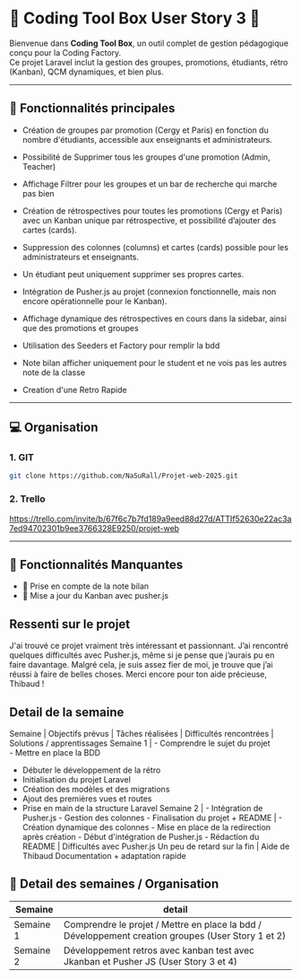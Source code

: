 # 🚀 Coding Tool Box User Story 3 🚀

Bienvenue dans **Coding Tool Box**, un outil complet de gestion pédagogique conçu pour la Coding Factory.  
Ce projet Laravel inclut la gestion des groupes, promotions, étudiants, rétro (Kanban), QCM  dynamiques, et bien plus.

---

## 🚧 Fonctionnalités principales

- Création de groupes par promotion (Cergy et Paris) en fonction du nombre d'étudiants, accessible aux enseignants et administrateurs.

- Possibilité de Supprimer tous les groupes d'une promotion (Admin, Teacher)

- Affichage Filtrer pour les groupes et un bar de recherche qui marche pas bien 

- Création de rétrospectives pour toutes les promotions (Cergy et Paris) avec un Kanban unique par rétrospective, et possibilité d’ajouter des cartes (cards).

- Suppression des colonnes (columns) et cartes (cards) possible pour les administrateurs et enseignants.

- Un étudiant peut uniquement supprimer ses propres cartes.

- Intégration de Pusher.js au projet (connexion fonctionnelle, mais non encore opérationnelle pour le Kanban).

- Affichage dynamique des rétrospectives en cours dans la sidebar, ainsi que des promotions et groupes

- Utilisation des Seeders et Factory pour remplir la bdd

- Note bilan afficher uniquement pour le student et ne vois pas les autres note de la classe

- Creation d'une Retro Rapide

---

## 💻 Organisation

### 1. GIT

```bash
git clone https://github.com/NaSuRall/Projet-web-2025.git
```

### 2. Trello

https://trello.com/invite/b/67f6c7b7fd189a9eed88d27d/ATTIf52630e22ac3a7ed94702301b9ee3766328E9250/projet-web



---

## 🚧 Fonctionnalités Manquantes

- 🔧 Prise en compte de la note bilan
- 📅 Mise a jour du Kanban avec pusher.js



## Ressenti sur le projet

J'ai trouvé ce projet vraiment très intéressant et passionnant. J’ai rencontré quelques difficultés avec Pusher.js, même si je pense que j’aurais pu en faire davantage.
Malgré cela, je suis assez fier de moi, je trouve que j’ai réussi à faire de belles choses.
Merci encore pour ton aide précieuse, Thibaud !


## Detail de la semaine 

Semaine | Objectifs prévus | Tâches réalisées | Difficultés rencontrées | Solutions / apprentissages
Semaine 1 | - Comprendre le sujet du projet  
            - Mettre en place la BDD  
- Débuter le développement de la rétro
- Initialisation du projet Laravel  
- Création des modèles et des migrations 
- Ajout des premières vues et routes 
- Prise en main de la structure Laravel
Semaine 2 | - Intégration de Pusher.js  - Gestion des colonnes  - Finalisation du projet + README | - Création dynamique des colonnes  - Mise en place de la redirection après création  - Début d'intégration de Pusher.js  - Rédaction du README | Difficultés avec Pusher.js  Un peu de retard sur la fin | Aide de Thibaud  Documentation + adaptation rapide


## 👤 Detail des semaines / Organisation

| Semaine   | detail                                                                                             | 
|-----------|----------------------------------------------------------------------------------------------------|
| Semaine 1 | Comprendre le projet / Mettre en place la bdd / Développement creation groupes (User Story 1 et 2) |
| Semaine 2 | Développement  retros avec kanban test avec Jkanban et Pusher JS   (User Story 3 et 4)             |
